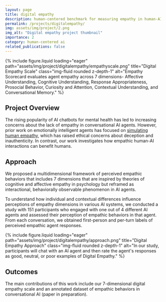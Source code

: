 ```yaml
---
layout: page
title: digital empathy
description: human-centered benchmark for measuring empathy in human-AI interactions
permalink: /projects/digitalempathy/
img: assets/img/project/2.png
img_alt: "Digital empathy project thumbnail"
importance: 2
category: human-centered ai
related_publications: false
---
```

<div class="row">
    <div class="col-sm mt-3 mt-md-0">
        {% include figure.liquid loading="eager" path="assets/img/project/digitalempathy/empathyscale.png" title="Digital Empathy Scale" class="img-fluid rounded z-depth-1" alt="Empathy Scorecard evaluates agent empathy across 7 dimensions- Affective Understanding, Cognitive Understanding, Response Appropriateness, Prosocial Behavior, Curiosity and Attention, Contextual Understanding, and Conversational Memory." %}
    </div>
</div>

## Project Overview
The rising popularity of AI chatbots for mental health has led to increasing concerns about the lack of empathy in conversational AI agents. However, prior work on emotionally intelligent agents has focused on <a href="https://ieeexplore.ieee.org/document/9373265" target="_blank">simulating human empathy</a>, which has raised ethical concerns about deception and inauthenticity. In contrast, our work investigates how empathic human-AI interactions can benefit humans.

## Approach
We proposed a multidimensional framework of perceived empathic behaviors that includes 7 dimensions that are inspired by theories of cognitive and affective empathy in psychology but reframed as interactional, behaviorally observable phenomenon in AI agents.

To understand how individual and contextual differences influence perceptions of empathy dimensions in various AI systems, we conducted a study with 151 participants who engaged with one out of 4 different AI agents and assessed their perception of empathic behaviors in that agent. From each conversation, we obtained first-person and per-turn labels of perceived empathic agent responses.

<div class="row">
    <div class="col-sm mt-3 mt-md-0">
        {% include figure.liquid loading="eager" path="assets/img/project/digitalempathy/approach.png" title="Digital Empathy Approach" class="img-fluid rounded z-depth-1" alt="In our study, participants will chat with an AI agent and then rate the agent's responses as good, neutral, or poor examples of Digital Empathy." %}
    </div>
</div>

## Outcomes
The main contributions of this work include our 7-dimensional digital empathy scale and an annotated dataset of empathic behaviors in conversational AI (paper in preparation).

